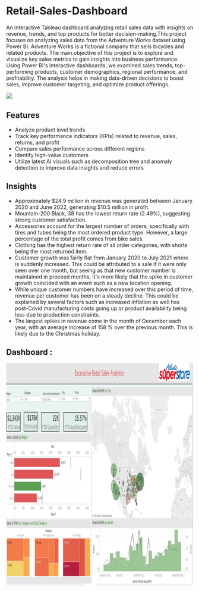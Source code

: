 # Retail-Sales-Dashboard
An interactive Tableau dashboard analyzing retail sales data with insights on revenue, trends, and top products for better decision-making.This project focuses on analyzing sales data from the Adventure Works dataset using Power BI. Adventure Works is a fictional company that sells bicycles and related products. The main objective of this project is to explore and visualize key sales metrics to gain insights into business performance. Using Power BI's interactive dashboards, we examined sales trends, top-performing products, customer demographics, regional performance, and profitability. The analysis helps in making data-driven decisions to boost sales, improve customer targeting, and optimize product offerings.

<img src="mountain img.jpg" width=1000>

## Features

- Analyze product level trends
- Track key performance indicators (KPIs) related to revenue, sales, returns, and profit
- Compare sales performance across different regions
- Identify high-value customers
- Utilize latest AI visuals such as decomposition tree and anomaly detection to improve data insights and reduce errors


## Insights

 - Approximately $24.9 million in revenue was generated between January 2020 and June 2022, generating $10.5 million in profit.
 - Mountain-200 Black, 38 has the lowest return rate (2.49%), suggesting strong customer satisfaction.
 - Accessories account for the largest number of orders, specifically with tires and tubes being the most ordered product type. However, a large percentage of the total profit comes from bike sales.
 - Clothing has the highest return rate of all order categories, with shorts being the most returned item. 
 - Customer growth was fairly flat from January 2020 to July 2021 where is suddenly increased. This could be attributed to a sale if it were only seen over one month, but seeing as that new customer number is maintained in proceed months, it's more likely that the spike in customer growth coincided with an event such as a new location opening.
 - While unique customer numbers have increased over this period of time, revenue per customer has been on a steady decline. This could be explained by several factors such as increased inflation as well has post-Covid manufacturing costs going up or product availability being less due to production constraints.
 - The largest spikes in revenue come in the month of December each year, with an average increase of 158 % over the previous month. This is likely due to the Christmas holiday.

## Dashboard :
<img src="./Retail Sales Dash img.jpg" width="3000" height="600"/>&nbsp;
